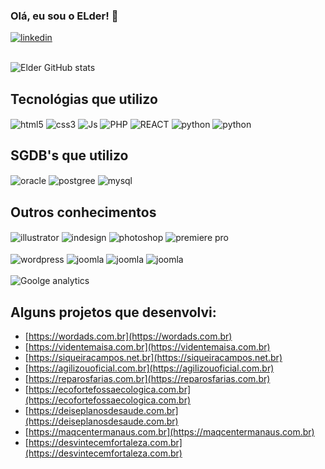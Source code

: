 ### Olá, eu sou o ELder! 👋

<div style= "display: inline_block"<br/>
  <a href="https://linkedin.com/in/elder-ciencia-de-dados" target="_blank"> <img align="center" alt="linkedin" src="https://img.shields.io/badge/LinkedIn-0077B5?style=for-the-badge&logo=linkedin&logoColor=white" /></a>
</div><br/>



![Elder GitHub stats](https://github-readme-stats.vercel.app/api?username=eldercamposds&show_icons=true&theme=transparent)

## Tecnológias que utilizo

<div style= "display: inline_block"<br/>
  <img align="center" alt="html5" src="https://img.shields.io/badge/HTML5-E34F26?style=for-the-badge&logo=html5&logoColor=white"/>
  <img align="center" alt="css3" src="https://img.shields.io/badge/CSS3-1572B6?style=for-the-badge&logo=css3&logoColor=white"/>
  <img align="center" alt="Js" src="https://img.shields.io/badge/JavaScript-F7DF1E?style=for-the-badge&logo=javascript&logoColor=black"/>
  <img align="center" alt="PHP" src="https://img.shields.io/badge/PHP-777BB4?style=for-the-badge&logo=php&logoColor=white"/>
  <img align="center" alt="REACT" src="https://img.shields.io/badge/React-20232A?style=for-the-badge&logo=react&logoColor=61DAFB"/>
  <img align="center" alt="python" src="https://img.shields.io/badge/Python-3776AB?style=for-the-badge&logo=python&logoColor=white"/>
  <img align="center" alt="python" src="https://img.shields.io/badge/Java-ED8B00?style=for-the-badge&logo=java&logoColor=white"/>
</div>

## SGDB's que utilizo 

<div style= "display: inline_block"<br/>
  <img align="center" alt="oracle" src="https://img.shields.io/badge/Oracle-F80000?style=for-the-badge&logo=Oracle&logoColor=white"/>
  <img align="center" alt="postgree" src="https://img.shields.io/badge/PostgreSQL-316192?style=for-the-badge&logo=postgresql&logoColor=white"/>
  <img align="center" alt="mysql" src="https://img.shields.io/badge/MySQL-005C84?style=for-the-badge&logo=mysql&logoColor=white"/>
</div>

## Outros conhecimentos
<div style= "display: inline_block"<br/>
  <img align="center" alt="illustrator" src="https://img.shields.io/badge/Adobe%20Illustrator-FF9A00?style=for-the-badge&logo=adobe%20illustrator&logoColor=white"/>
  <img align="center" alt="indesign" src="https://img.shields.io/badge/Adobe%20InDesign-FF3366?style=for-the-badge&logo=Adobe%20InDesign&logoColor=white"/>
  <img align="center" alt="photoshop" src="https://img.shields.io/badge/Adobe%20Photoshop-31A8FF?style=for-the-badge&logo=Adobe%20Photoshop&logoColor=black"/>
   <img align="center" alt="premiere pro" src="https://img.shields.io/badge/Adobe%20Premiere%20Pro-9999FF?style=for-the-badge&logo=Adobe%20Premiere%20Pro&logoColor=white"/>
  <br/>
  <br/>
  <img align="center" alt="wordpress" src="https://img.shields.io/badge/Wordpress-21759B?style=for-the-badge&logo=wordpress&logoColor=white"/>
  <img align="center" alt="joomla" src="https://img.shields.io/badge/Joomla-5091CD?style=for-the-badge&logo=joomla&logoColor=white"/>
  <img align="center" alt="joomla" src="https://img.shields.io/badge/Wix-000?style=for-the-badge&logo=wix&logoColor=white"/>
  <img align="center" alt="joomla" src="https://img.shields.io/badge/Blogger-FF5722?style=for-the-badge&logo=blogger&logoColor=white"/><br><br>
  <img align="center" alt="Goolge analytics" src="https://img.shields.io/badge/Google%20Analytics-E37400?style=for-the-badge&logo=google%20analytics&logoColor=white"/>
</div>

## Alguns projetos que desenvolvi:

- [https://wordads.com.br](https://wordads.com.br)<br/>
- [https://videntemaisa.com.br](https://videntemaisa.com.br)<br/>
- [https://siqueiracampos.net.br](https://siqueiracampos.net.br)<br/>
- [https://agilizouoficial.com.br](https://agilizouoficial.com.br)<br/>
- [https://reparosfarias.com.br](https://reparosfarias.com.br)<br/>
- [https://ecofortefossaecologica.com.br](https://ecofortefossaecologica.com.br)<br/>
- [https://deiseplanosdesaude.com.br](https://deiseplanosdesaude.com.br)<br/>
- [https://maqcentermanaus.com.br](https://maqcentermanaus.com.br)<br/>
- [https://desvintecemfortaleza.com.br](https://desvintecemfortaleza.com.br)<br/>




